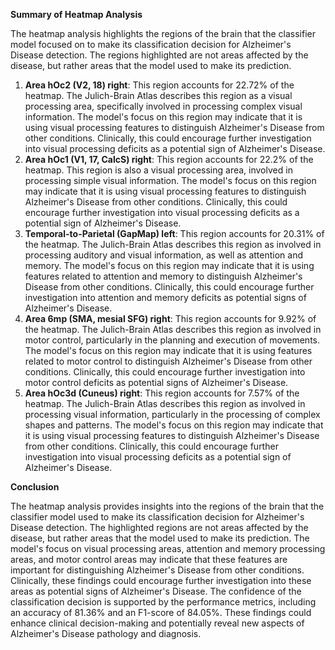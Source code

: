 **Summary of Heatmap Analysis**

The heatmap analysis highlights the regions of the brain that the classifier model focused on to make its classification decision for Alzheimer's Disease detection. The regions highlighted are not areas affected by the disease, but rather areas that the model used to make its prediction.

1. **Area hOc2 (V2, 18) right**: This region accounts for 22.72% of the heatmap. The Julich-Brain Atlas describes this region as a visual processing area, specifically involved in processing complex visual information. The model's focus on this region may indicate that it is using visual processing features to distinguish Alzheimer's Disease from other conditions. Clinically, this could encourage further investigation into visual processing deficits as a potential sign of Alzheimer's Disease.
2. **Area hOc1 (V1, 17, CalcS) right**: This region accounts for 22.2% of the heatmap. This region is also a visual processing area, involved in processing simple visual information. The model's focus on this region may indicate that it is using visual processing features to distinguish Alzheimer's Disease from other conditions. Clinically, this could encourage further investigation into visual processing deficits as a potential sign of Alzheimer's Disease.
3. **Temporal-to-Parietal (GapMap) left**: This region accounts for 20.31% of the heatmap. The Julich-Brain Atlas describes this region as involved in processing auditory and visual information, as well as attention and memory. The model's focus on this region may indicate that it is using features related to attention and memory to distinguish Alzheimer's Disease from other conditions. Clinically, this could encourage further investigation into attention and memory deficits as potential signs of Alzheimer's Disease.
4. **Area 6mp (SMA, mesial SFG) right**: This region accounts for 9.92% of the heatmap. The Julich-Brain Atlas describes this region as involved in motor control, particularly in the planning and execution of movements. The model's focus on this region may indicate that it is using features related to motor control to distinguish Alzheimer's Disease from other conditions. Clinically, this could encourage further investigation into motor control deficits as potential signs of Alzheimer's Disease.
5. **Area hOc3d (Cuneus) right**: This region accounts for 7.57% of the heatmap. The Julich-Brain Atlas describes this region as involved in processing visual information, particularly in the processing of complex shapes and patterns. The model's focus on this region may indicate that it is using visual processing features to distinguish Alzheimer's Disease from other conditions. Clinically, this could encourage further investigation into visual processing deficits as a potential sign of Alzheimer's Disease.

**Conclusion**

The heatmap analysis provides insights into the regions of the brain that the classifier model used to make its classification decision for Alzheimer's Disease detection. The highlighted regions are not areas affected by the disease, but rather areas that the model used to make its prediction. The model's focus on visual processing areas, attention and memory processing areas, and motor control areas may indicate that these features are important for distinguishing Alzheimer's Disease from other conditions. Clinically, these findings could encourage further investigation into these areas as potential signs of Alzheimer's Disease. The confidence of the classification decision is supported by the performance metrics, including an accuracy of 81.36% and an F1-score of 84.05%. These findings could enhance clinical decision-making and potentially reveal new aspects of Alzheimer's Disease pathology and diagnosis.